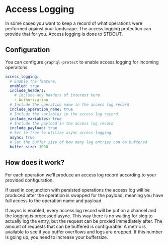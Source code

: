 # Access Logging

In some cases you want to keep a record of what operations were performed against your landscape. The access logging protection can provide that for you.
Access logging is done to STDOUT.

<!-- TOC -->

## Configuration

You can configure `graphql-protect` to enable access logging for incoming operaitons.

```yaml
access_logging:
  # Enable the feature, 
  enabled: true
  include_headers:
    # Include any headers of interest here
    - Authorization
  # Include the operation name in the access log record
  include_operation_name: true
  # Include the variables in the access log record
  include_variables: true
  # Include the payload in the access log record
  include_payload: true
  # Set to true to utilize async access-logging
  async: true
  # Set the buffer size of how many log entries can be buffered
  buffer_size: 1000
```

## How does it work?

For each operation we'll produce an access log record according to your provided configuration. 

If used in conjunction with persisted operations the access log will be produced after the operation is swapped for the payload, meaning you have full access to the operation name and payload.

If async is enabled, every access log record will be put on a channel and the logging is processed async. This way there is no waiting for slog to actually log the entry, but the request can be proxied immediately after. The amount of requests that can be buffered is configurable.
A metric is available to see if you buffer overflows and logs are dropped. If this number is going up, you need to increase your buffersize.
